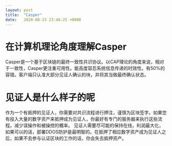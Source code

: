 ```yaml
---
layout: post
title:  "Casper"
date:   2020-08-23 23:46:25 +0800
---
```

# 在计算机理论角度理解Casper
Casper是一个基于区块链的最终一致性共识协议。以CAP理论的角度来说，相对于一致性，Casper更注重可用性。能高度容忍系统信息传递的时效性。有50%的容错。客户端只认准大部分见证人确认的块，并将其当做最终确认状态。

# 见证人是什么样子的呢
作为一个有抵押的见证人，你需要对共识流程进行押注，谨慎为区块签字。如果您有投入大量的数字资产来抵押成为见证人，你最好有专门的服务器来执行这些流程。减少误操作和被操控的概率。
见证人需要尽可能的保持在线，利润最大化，如果可以的话，部署DDOS防护是最明智的。在抵押了相应数字资产成为见证人之后，如果不去参与认证区块的工作的话，你会失去抵押资产。


